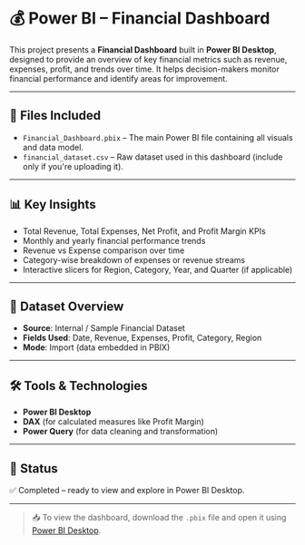 # 💰 Power BI – Financial Dashboard

This project presents a **Financial Dashboard** built in **Power BI Desktop**, designed to provide an overview of key financial metrics such as revenue, expenses, profit, and trends over time. It helps decision-makers monitor financial performance and identify areas for improvement.

---

## 📁 Files Included
- `Financial_Dashboard.pbix` – The main Power BI file containing all visuals and data model.
- `financial_dataset.csv` – Raw dataset used in this dashboard (include only if you're uploading it).

---

## 📊 Key Insights
- Total Revenue, Total Expenses, Net Profit, and Profit Margin KPIs
- Monthly and yearly financial performance trends
- Revenue vs Expense comparison over time
- Category-wise breakdown of expenses or revenue streams
- Interactive slicers for Region, Category, Year, and Quarter (if applicable)

---

## 📂 Dataset Overview
- **Source**: Internal / Sample Financial Dataset
- **Fields Used**: Date, Revenue, Expenses, Profit, Category, Region
- **Mode**: Import (data embedded in PBIX)

---

## 🛠️ Tools & Technologies
- **Power BI Desktop**
- **DAX** (for calculated measures like Profit Margin)
- **Power Query** (for data cleaning and transformation)

---

## 📌 Status
✅ Completed – ready to view and explore in Power BI Desktop.

---

> 📥 To view the dashboard, download the `.pbix` file and open it using [Power BI Desktop](https://powerbi.microsoft.com/en-us/desktop/).
